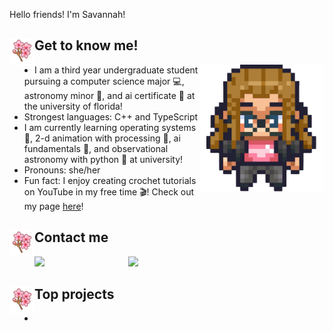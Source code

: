 Hello friends! I'm Savannah! 

## <img align="left" src="/images/cherry_blossom.png" width="40px"> Get to know me!
<img align="right" src="/images/savannahAvatar.png" width = "200px">

- I am a third year undergraduate student pursuing a computer science major 💻, astronomy minor 💫, and ai certificate 🤖 at the university of florida!
- Strongest languages: C++ and TypeScript
- I am currently learning operating systems 👾, 2-d animation with processing 🎨, ai fundamentals 🤖, and observational astronomy with python 🌌 at university!
- Pronouns: she/her 
- Fun fact: I enjoy creating crochet tutorials on YouTube in my free time 🎬! Check out my page [here](https://www.youtube.com/@savannahfletcher)!

## <img align="left" src="/images/cherry_blossom.png" width="40px"> Contact me
<a href="https://www.linkedin.com/in/savannah-fletcher-a56174251/">
<img align="left" src="https://user-images.githubusercontent.com/65576812/183569542-480ab1ee-9e98-4cd9-a60a-23919be2feb4.png" width="150px">
<a /> 

<a href="mailto:sfletcher7772@gmail.com">
<img src="https://user-images.githubusercontent.com/65576812/183569557-bc45c86d-c4d9-472d-b584-b025ffa7a39e.png" width="150px">
<a />

## <img align="left" src="/images/cherry_blossom.png" width="40px"> Top projects
- 

